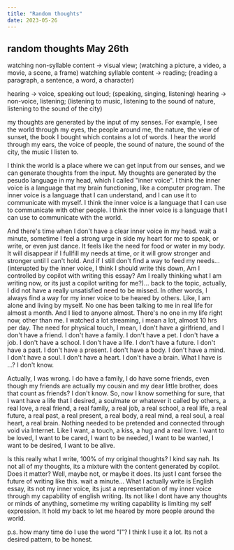 ```yaml
---
title: "Random thoughts"
date: 2023-05-26
---
```


## random thoughts May 26th

watching non-syllable content -> visual view; (watching a picture, a video, a movie, a scene, a frame)
watching syllable content -> reading; (reading a paragraph, a sentence, a word, a character)

hearing -> voice, speaking out loud; (speaking, singing, listening)
hearing -> non-voice, listening; (listening to music, listening to the sound of nature, listening to the sound of the city)

my thoughts are generated by the input of my senses. For example, I see the world through my eyes, the people around me, the nature, the view of sunset, the book I bought which contains a lot of words. I hear the world through my ears, the voice of people, the sound of nature, the sound of the city, the music I listen to.

I think the world is a place where we can get input from our senses, and we can generate thoughts from the input. My thoughts are generated by the pesudo language in my head, which I called "inner voice". I think the inner voice is a language that my brain functioning, like a computer program. The inner voice is a language that I can understand, and I can use it to communicate with myself. I think the inner voice is a language that I can use to communicate with other people. I think the inner voice is a language that I can use to communicate with the world. 

And there's time when I don't have a clear inner voice in my head. wait a minute, sometime I feel a strong urge in side my heart for me to speak, or write, or even just dance. It feels like the need for food or water in my body. It will disappear if I fullfill my needs at time, or it will grow stronger and stronger until I can't hold. And if I still don't find a way to feed my needs...(interupted by the inner voice, I think I should write this down, Am I controlled by copilot with writing this essay? Am I really thinking what I am writing now, or its just a copilot writing for me?)... back to the topic, actually, I did not have a really unsatisfied need to be missed. In other words, I always find a way for my inner voice to be heared by others. Like, I am alone and living by myself. No one has been talking to me in real life for almost a month. And I lied to anyone almost. There's no one in my life right now, other than me. I watched a lot streaming, i mean a lot, almost 10 hrs per day. The need for physical touch, I mean, I don't have a girlfriend, and I don't have a friend. I don't have a family. I don't have a pet. I don't have a job. I don't have a school. I don't have a life. I don't have a future. I don't have a past. I don't have a present. I don't have a body. I don't have a mind. I don't have a soul. I don't have a heart. I don't have a brain. What I have is ...? I don't know.

Actually, I was wrong. I do have a family, I do have some friends, even though my friends are actually my cousin and my dear little brother, does that count as friends? I don't know. So, now I know something for sure, that I want have a life that I desired, a soulmate or whatever it called by others, a real love, a real friend, a real family, a real job, a real school, a real life, a real future, a real past, a real present, a real body, a real mind, a real soul, a real heart, a real brain. Nothing needed to be pretended and connected through void via Internet. Like I want, a touch, a kiss, a hug and a real love. I want to be loved, I want to be cared, I want to be needed, I want to be wanted, I want to be desired, I want to be alive.

Is this really what I write, 100% of my original thoughts? I kind say nah. Its not all of my thoughts, its a mixture with the content generated by copilot. Does it matter? Well, maybe not, or maybe it does. Its just I cant forsee the future  of writing like this. wait a minute... What I actually write is English essay, its not my inner voice, its just a representation of my inner voice through my capability of english writing. Its not like I dont have any thoughts or minds of anything, sometime my writing capability is limiting my self expression. It hold my back to let me heared by more people around the world. 

p.s. how many time do I use the word "I"? I think I use it a lot. Its not a desired pattern, to be honest.